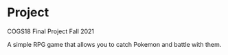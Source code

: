 # Project
COGS18 Final Project Fall 2021

A simple RPG game that allows you to catch Pokemon and battle with them.
